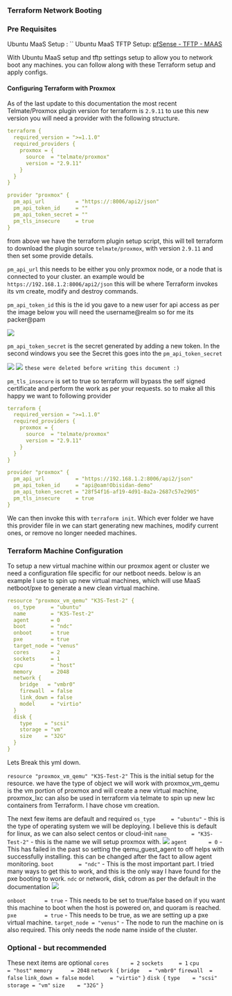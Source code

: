 ### Terraform Network Booting

### Pre Requisites

Ubuntu MaaS Setup : ``
Ubuntu MaaS TFTP Setup: [pfSense - TFTP - MAAS](pfSense%20-%20TFTP%20-%20MAAS.md)

With Ubuntu MaaS setup and tftp settings setup to allow you to network boot any machines. you can follow along with these Terraform setup and apply configs. 

#### Configuring Terraform with Proxmox

As of the last update to this documentation the most recent Telmate/Proxmox plugin version for terraform is `2.9.11` to use this new version you will need a provider with the following structure.

```yml
terraform {
  required_version = ">=1.1.0"
  required_providers {
    proxmox = {
      source  = "telmate/proxmox"
      version = "2.9.11"
    }
  }
}

provider "proxmox" {
  pm_api_url          = "https://:8006/api2/json"
  pm_api_token_id     = ""
  pm_api_token_secret = ""
  pm_tls_insecure     = true
}
```

from above we have the terraform plugin setup script, this will tell terraform to download the plugin source `telmate/proxmox`, with version `2.9.11` and then set some provide details.

`pm_api_url` this needs to be either you only proxmox node, or a node that is connected to your cluster. an example would be `https://192.168.1.2:8006/api2/json` this will be where Terraform invokes its vm create, modify and destroy commands.

`pm_api_token_id` this is the id you gave to a new user for api access as per the image below you will need the username@realm so for me its packer@pam

![](Pasted%20image%2020230306142951.png)

`pm_api_token_secret` is the secret generated by adding a new token. In the second windows you see the Secret this goes into the `pm_api_token_secret` 

![](Pasted%20image%2020230306143117.png)
![](Pasted%20image%2020230306143131.png)
`these were deleted before writing this document :)`

`pm_tls_insecure` is set to true so terraform will bypass the self signed certificate and perform the work as per your requests. so to make all this happy we want to following provider

```yml
terraform {
  required_version = ">=1.1.0"
  required_providers {
    proxmox = {
      source  = "telmate/proxmox"
      version = "2.9.11"
    }
  }
}

provider "proxmox" {
  pm_api_url          = "https://192.168.1.2:8006/api2/json"
  pm_api_token_id     = "api@oam!Obisidan-demo"
  pm_api_token_secret = "28f54f16-af19-4d91-8a2a-2687c57e2905"
  pm_tls_insecure     = true
}
```

We can then invoke this with `terraform init`. Which ever folder we have this provider file in we can start generating new machines, modify current ones, or remove no longer needed machines.

### Terraform Machine Configuration

To setup a new virtual machine within our proxmox agent or cluster we need a configuration file specific for our netboot needs. below is an example I use to spin up new virtual machines, which will use MaaS netboot/pxe to generate a new clean virtual machine.

```yml
resource "proxmox_vm_qemu" "K3S-Test-2" {
  os_type     = "ubuntu"
  name        = "K3S-Test-2"
  agent       = 0
  boot        = "ndc"
  onboot      = true
  pxe         = true
  target_node = "venus"
  cores       = 2
  sockets     = 1
  cpu         = "host"
  memory      = 2048
  network {
    bridge   = "vmbr0"
    firewall  = false
    link_down = false
    model     = "virtio"
  }
  disk {
    type    = "scsi"
    storage = "vm"
    size    = "32G"
  }
}
```

Lets Break this yml down. 

`resource "proxmox_vm_qemu" "K3S-Test-2"` This is the initial setup for the resource. we have the type of object we will work with proxmox_vm_qemu is the vm portion of proxmox and will create a new virtual machine, proxmox_lxc can also be used in terraform via telmate to spin up new lxc containers from Terraform. I have chose vm creation.

The next few items are default and required
`os_type     = "ubuntu"` - this is the type of operating system we will be deploying. I believe this is default for linux, as we can also select centos or cloud-init
`name        = "K3S-Test-2"` - this is the name we will setup proxmox with. ![](Pasted%20image%2020230306144851.png)
`agent       = 0` - This has failed in the past so setting the qemu_guest_agent to off helps with successfully installing. this can be changed after the fact to allow agent monitoring.
`boot        = "ndc"` - This is the most important part. I tried many ways to get this to work, and this is the only way I have found for the pxe booting to work. `ndc` or network, disk, cdrom as per the default in the documentation
![](Pasted%20image%2020230306145438.png)

`onboot      = true` - This needs to be set to true/false based on if you want this machine to boot when the host is powered on, and quoram is reached.
`pxe         = true` - This needs to be true, as we are setting up a pxe virtual machine. 
`target_node = "venus"` - The node to run the machine on is also required. This only needs the node name inside of the cluster.

### Optional - but recommended

These next items are optional
`cores       = 2`
`sockets     = 1`
`cpu         = "host"`
`memory      = 2048`
`network {`
`bridge   = "vmbr0"`
`firewall  = false`
`link_down = false`
`model     = "virtio"`
`}`
`disk {`
`type    = "scsi"`
`storage = "vm"`
`size    = "32G"`
`}`